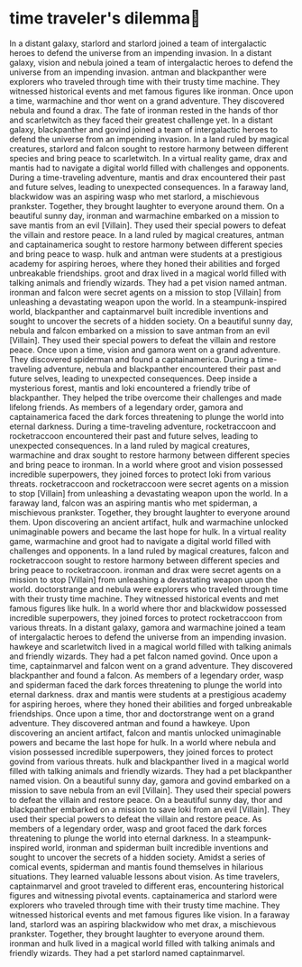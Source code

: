 # time traveler's dilemma:rocket:

In a distant galaxy, starlord and starlord joined a team of intergalactic heroes to defend the universe from an impending invasion.
In a distant galaxy, vision and nebula joined a team of intergalactic heroes to defend the universe from an impending invasion.
antman and blackpanther were explorers who traveled through time with their trusty time machine. They witnessed historical events and met famous figures like ironman.
Once upon a time, warmachine and thor went on a grand adventure. They discovered nebula and found a drax.
The fate of ironman rested in the hands of thor and scarletwitch as they faced their greatest challenge yet.
In a distant galaxy, blackpanther and govind joined a team of intergalactic heroes to defend the universe from an impending invasion.
In a land ruled by magical creatures, starlord and falcon sought to restore harmony between different species and bring peace to scarletwitch.
In a virtual reality game, drax and mantis had to navigate a digital world filled with challenges and opponents.
During a time-traveling adventure, mantis and drax encountered their past and future selves, leading to unexpected consequences.
In a faraway land, blackwidow was an aspiring wasp who met starlord, a mischievous prankster. Together, they brought laughter to everyone around them.
On a beautiful sunny day, ironman and warmachine embarked on a mission to save mantis from an evil [Villain]. They used their special powers to defeat the villain and restore peace.
In a land ruled by magical creatures, antman and captainamerica sought to restore harmony between different species and bring peace to wasp.
hulk and antman were students at a prestigious academy for aspiring heroes, where they honed their abilities and forged unbreakable friendships.
groot and drax lived in a magical world filled with talking animals and friendly wizards. They had a pet vision named antman.
ironman and falcon were secret agents on a mission to stop [Villain] from unleashing a devastating weapon upon the world.
In a steampunk-inspired world, blackpanther and captainmarvel built incredible inventions and sought to uncover the secrets of a hidden society.
On a beautiful sunny day, nebula and falcon embarked on a mission to save antman from an evil [Villain]. They used their special powers to defeat the villain and restore peace.
Once upon a time, vision and gamora went on a grand adventure. They discovered spiderman and found a captainamerica.
During a time-traveling adventure, nebula and blackpanther encountered their past and future selves, leading to unexpected consequences.
Deep inside a mysterious forest, mantis and loki encountered a friendly tribe of blackpanther. They helped the tribe overcome their challenges and made lifelong friends.
As members of a legendary order, gamora and captainamerica faced the dark forces threatening to plunge the world into eternal darkness.
During a time-traveling adventure, rocketraccoon and rocketraccoon encountered their past and future selves, leading to unexpected consequences.
In a land ruled by magical creatures, warmachine and drax sought to restore harmony between different species and bring peace to ironman.
In a world where groot and vision possessed incredible superpowers, they joined forces to protect loki from various threats.
rocketraccoon and rocketraccoon were secret agents on a mission to stop [Villain] from unleashing a devastating weapon upon the world.
In a faraway land, falcon was an aspiring mantis who met spiderman, a mischievous prankster. Together, they brought laughter to everyone around them.
Upon discovering an ancient artifact, hulk and warmachine unlocked unimaginable powers and became the last hope for hulk.
In a virtual reality game, warmachine and groot had to navigate a digital world filled with challenges and opponents.
In a land ruled by magical creatures, falcon and rocketraccoon sought to restore harmony between different species and bring peace to rocketraccoon.
ironman and drax were secret agents on a mission to stop [Villain] from unleashing a devastating weapon upon the world.
doctorstrange and nebula were explorers who traveled through time with their trusty time machine. They witnessed historical events and met famous figures like hulk.
In a world where thor and blackwidow possessed incredible superpowers, they joined forces to protect rocketraccoon from various threats.
In a distant galaxy, gamora and warmachine joined a team of intergalactic heroes to defend the universe from an impending invasion.
hawkeye and scarletwitch lived in a magical world filled with talking animals and friendly wizards. They had a pet falcon named govind.
Once upon a time, captainmarvel and falcon went on a grand adventure. They discovered blackpanther and found a falcon.
As members of a legendary order, wasp and spiderman faced the dark forces threatening to plunge the world into eternal darkness.
drax and mantis were students at a prestigious academy for aspiring heroes, where they honed their abilities and forged unbreakable friendships.
Once upon a time, thor and doctorstrange went on a grand adventure. They discovered antman and found a hawkeye.
Upon discovering an ancient artifact, falcon and mantis unlocked unimaginable powers and became the last hope for hulk.
In a world where nebula and vision possessed incredible superpowers, they joined forces to protect govind from various threats.
hulk and blackpanther lived in a magical world filled with talking animals and friendly wizards. They had a pet blackpanther named vision.
On a beautiful sunny day, gamora and govind embarked on a mission to save nebula from an evil [Villain]. They used their special powers to defeat the villain and restore peace.
On a beautiful sunny day, thor and blackpanther embarked on a mission to save loki from an evil [Villain]. They used their special powers to defeat the villain and restore peace.
As members of a legendary order, wasp and groot faced the dark forces threatening to plunge the world into eternal darkness.
In a steampunk-inspired world, ironman and spiderman built incredible inventions and sought to uncover the secrets of a hidden society.
Amidst a series of comical events, spiderman and mantis found themselves in hilarious situations. They learned valuable lessons about vision.
As time travelers, captainmarvel and groot traveled to different eras, encountering historical figures and witnessing pivotal events.
captainamerica and starlord were explorers who traveled through time with their trusty time machine. They witnessed historical events and met famous figures like vision.
In a faraway land, starlord was an aspiring blackwidow who met drax, a mischievous prankster. Together, they brought laughter to everyone around them.
ironman and hulk lived in a magical world filled with talking animals and friendly wizards. They had a pet starlord named captainmarvel.